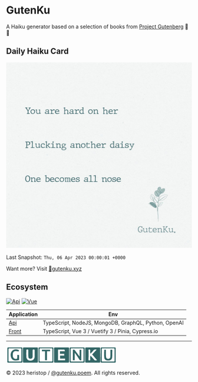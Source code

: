 # GutenKu

A Haiku generator based on a selection of books from [Project Gutenberg](https://gutenberg.org) 🌸 🗻

## Daily Haiku Card

![Daily Haiku Card](/docs/img/daily_haiku_card.jpg?t=1680739201)

Last Snapshot: `Thu, 06 Apr 2023 00:00:01 +0000`

Want more? Visit [🔗gutenku.xyz](https://gutenku.xyz)

## Ecosystem

[![Api](https://github.com/heristop/gutenku/actions/workflows/api.yaml/badge.svg)](https://github.com/heristop/gutenku/actions/workflows/api.yaml) [![Vue](https://github.com/heristop/gutenku/actions/workflows/vue.yaml/badge.svg)](https://github.com/heristop/gutenku/actions/workflows/vue.yaml)

| Application | Env |
| --- | --- |
| [Api](/gutenku-api/README.md#installation) | TypeScript, NodeJS, MongoDB, GraphQL, Python, OpenAI |
| [Front](/gutenku-vue/README.md#installation) | TypeScript, Vue 3 / Vuetify 3 / Pinia, Cypress.io |

---
![GutenKu Logo](/docs/logo/gutenku.png)

<footer>
    <p>© 2023 heristop / <a href="https://instagram.com/gutenku.poem" target="_blank">@gutenku.poem</a>. All rights reserved.</p>
</footer>
